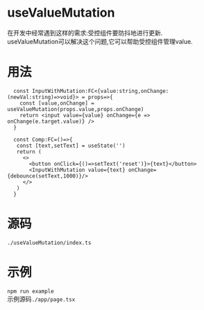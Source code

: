 # useValueMutation
在开发中经常遇到这样的需求:受控组件要防抖地进行更新.  
useValueMutation可以解决这个问题,它可以帮助受控组件管理value.  
# 用法
```tsx
  const InputWithMutation:FC<{value:string,onChange:(newVal:string)=>void}> = props=>{
    const [value,onChange] = useValueMutation(props.value,props.onChange)
    return <input value={value} onChange={e => onChange(e.target.value)} />
  }
 
  const Comp:FC=()=>{
   const [text,setText] = useState('')
   return (
     <>
       <button onClick={()=>setText('reset')}>{text}</button>
       <InputWithMutation value={text} onChange={debounce(setText,1000)}/>
     </>
   )
  }
 ```
# 源码
`./useValueMutation/index.ts`
# 示例
`npm run example`  
示例源码`./app/page.tsx`
